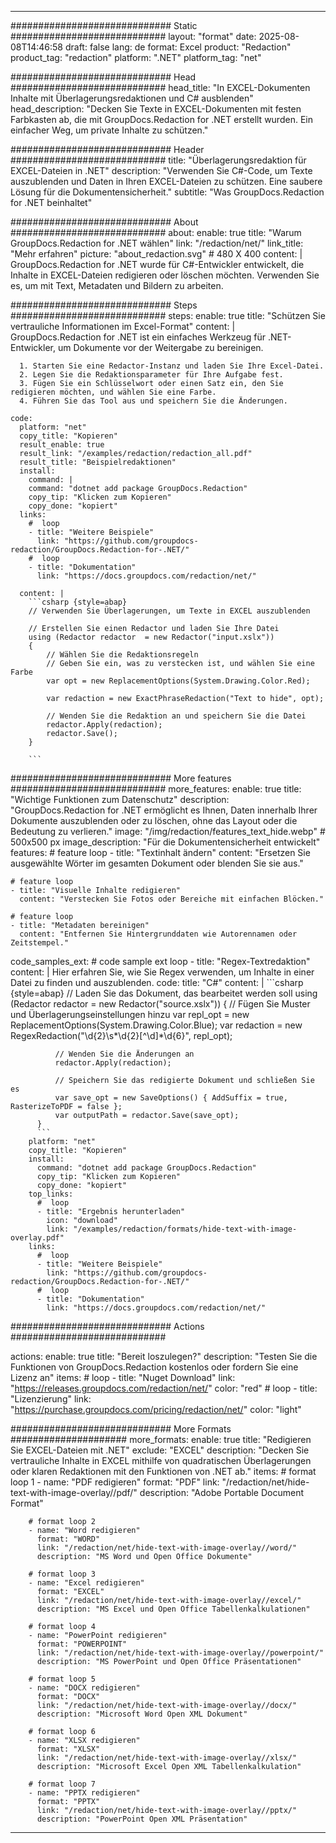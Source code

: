 
---
############################# Static ############################
layout: "format"
date:  2025-08-08T14:46:58
draft: false
lang: de
format: Excel
product: "Redaction"
product_tag: "redaction"
platform: ".NET"
platform_tag: "net"

############################# Head ############################
head_title: "In EXCEL-Dokumenten Inhalte mit Überlagerungsredaktionen und C# ausblenden"
head_description: "Decken Sie Texte in EXCEL-Dokumenten mit festen Farbkasten ab, die mit GroupDocs.Redaction for .NET erstellt wurden. Ein einfacher Weg, um private Inhalte zu schützen."

############################# Header ############################
title: "Überlagerungsredaktion für EXCEL-Dateien in .NET" 
description: "Verwenden Sie C#-Code, um Texte auszublenden und Daten in Ihren EXCEL-Dateien zu schützen. Eine saubere Lösung für die Dokumentensicherheit."
subtitle: "Was GroupDocs.Redaction for .NET beinhaltet" 

############################# About ############################
about:
    enable: true
    title: "Warum GroupDocs.Redaction for .NET wählen"
    link: "/redaction/net/"
    link_title: "Mehr erfahren"
    picture: "about_redaction.svg" # 480 X 400
    content: |
       GroupDocs.Redaction for .NET wurde für C#-Entwickler entwickelt, die Inhalte in EXCEL-Dateien redigieren oder löschen möchten. Verwenden Sie es, um mit Text, Metadaten und Bildern zu arbeiten.

############################# Steps ############################
steps:
    enable: true
    title: "Schützen Sie vertrauliche Informationen im Excel-Format"
    content: |
      GroupDocs.Redaction for .NET ist ein einfaches Werkzeug für .NET-Entwickler, um Dokumente vor der Weitergabe zu bereinigen.
      
      1. Starten Sie eine Redactor-Instanz und laden Sie Ihre Excel-Datei.
      2. Legen Sie die Redaktionsparameter für Ihre Aufgabe fest.
      3. Fügen Sie ein Schlüsselwort oder einen Satz ein, den Sie redigieren möchten, und wählen Sie eine Farbe.
      4. Führen Sie das Tool aus und speichern Sie die Änderungen.
   
    code:
      platform: "net"
      copy_title: "Kopieren"
      result_enable: true
      result_link: "/examples/redaction/redaction_all.pdf"
      result_title: "Beispielredaktionen"
      install:
        command: |
        command: "dotnet add package GroupDocs.Redaction"
        copy_tip: "Klicken zum Kopieren"
        copy_done: "kopiert"
      links:
        #  loop
        - title: "Weitere Beispiele"
          link: "https://github.com/groupdocs-redaction/GroupDocs.Redaction-for-.NET/"
        #  loop
        - title: "Dokumentation"
          link: "https://docs.groupdocs.com/redaction/net/"
          
      content: |
        ```csharp {style=abap}
        // Verwenden Sie Überlagerungen, um Texte in EXCEL auszublenden

        // Erstellen Sie einen Redactor und laden Sie Ihre Datei
        using (Redactor redactor  = new Redactor("input.xslx"))
        {
            // Wählen Sie die Redaktionsregeln
            // Geben Sie ein, was zu verstecken ist, und wählen Sie eine Farbe
            var opt = new ReplacementOptions(System.Drawing.Color.Red);
            
            var redaction = new ExactPhraseRedaction("Text to hide", opt);

            // Wenden Sie die Redaktion an und speichern Sie die Datei
            redactor.Apply(redaction);
            redactor.Save();
        }
        
        ```            


############################# More features ############################
more_features:
  enable: true
  title: "Wichtige Funktionen zum Datenschutz"
  description: "GroupDocs.Redaction for .NET ermöglicht es Ihnen, Daten innerhalb Ihrer Dokumente auszublenden oder zu löschen, ohne das Layout oder die Bedeutung zu verlieren."
  image: "/img/redaction/features_text_hide.webp" # 500x500 px
  image_description: "Für die Dokumentensicherheit entwickelt"
  features:
    # feature loop
    - title: "Textinhalt ändern"
      content: "Ersetzen Sie ausgewählte Wörter im gesamten Dokument oder blenden Sie sie aus."

    # feature loop
    - title: "Visuelle Inhalte redigieren"
      content: "Verstecken Sie Fotos oder Bereiche mit einfachen Blöcken."

    # feature loop
    - title: "Metadaten bereinigen"
      content: "Entfernen Sie Hintergrunddaten wie Autorennamen oder Zeitstempel."
      
  code_samples_ext:
    # code sample ext loop
    - title: "Regex-Textredaktion"
      content: |
        Hier erfahren Sie, wie Sie Regex verwenden, um Inhalte in einer Datei zu finden und auszublenden.
      code:
        title: "C#"
        content: |
          ```csharp {style=abap}
          //  Laden Sie das Dokument, das bearbeitet werden soll
          using (Redactor redactor  = new Redactor("source.xslx"))
          {
              // Fügen Sie Muster und Überlagerungseinstellungen hinzu
              var repl_opt = new ReplacementOptions(System.Drawing.Color.Blue);
              var redaction = new RegexRedaction("\\d{2}\\s*\\d{2}[^\\d]*\\d{6}", repl_opt);

              // Wenden Sie die Änderungen an
              redactor.Apply(redaction);

              // Speichern Sie das redigierte Dokument und schließen Sie es
              var save_opt = new SaveOptions() { AddSuffix = true, RasterizeToPDF = false };
              var outputPath = redactor.Save(save_opt);
          }
          ```
        platform: "net"
        copy_title: "Kopieren"
        install:
          command: "dotnet add package GroupDocs.Redaction"
          copy_tip: "Klicken zum Kopieren"
          copy_done: "kopiert"
        top_links:
          #  loop
          - title: "Ergebnis herunterladen"
            icon: "download"
            link: "/examples/redaction/formats/hide-text-with-image-overlay.pdf"
        links:
          #  loop
          - title: "Weitere Beispiele"
            link: "https://github.com/groupdocs-redaction/GroupDocs.Redaction-for-.NET/"
          #  loop
          - title: "Dokumentation"
            link: "https://docs.groupdocs.com/redaction/net/"


############################# Actions ############################

actions:
  enable: true
  title: "Bereit loszulegen?"
  description: "Testen Sie die Funktionen von GroupDocs.Redaction kostenlos oder fordern Sie eine Lizenz an"
  items:
    #  loop
    - title: "Nuget Download"
      link: "https://releases.groupdocs.com/redaction/net/"
      color: "red"
        #  loop
    - title: "Lizenzierung"
      link: "https://purchase.groupdocs.com/pricing/redaction/net/"
      color: "light"


############################# More Formats #####################
more_formats:
    enable: true
    title: "Redigieren Sie EXCEL-Dateien mit .NET"
    exclude: "EXCEL"
    description: "Decken Sie vertrauliche Inhalte in EXCEL mithilfe von quadratischen Überlagerungen oder klaren Redaktionen mit den Funktionen von .NET ab."
    items: 
        # format loop 1
        - name: "PDF redigieren"
          format: "PDF"
          link: "/redaction/net/hide-text-with-image-overlay//pdf/"
          description: "Adobe Portable Document Format"

        # format loop 2
        - name: "Word redigieren"
          format: "WORD"
          link: "/redaction/net/hide-text-with-image-overlay//word/"
          description: "MS Word und Open Office Dokumente"
          
        # format loop 3
        - name: "Excel redigieren"
          format: "EXCEL"
          link: "/redaction/net/hide-text-with-image-overlay//excel/"
          description: "MS Excel und Open Office Tabellenkalkulationen"

        # format loop 4
        - name: "PowerPoint redigieren"
          format: "POWERPOINT"
          link: "/redaction/net/hide-text-with-image-overlay//powerpoint/"
          description: "MS PowerPoint und Open Office Präsentationen"

        # format loop 5
        - name: "DOCX redigieren"
          format: "DOCX"
          link: "/redaction/net/hide-text-with-image-overlay//docx/"
          description: "Microsoft Word Open XML Dokument"
          
        # format loop 6
        - name: "XLSX redigieren"
          format: "XLSX"
          link: "/redaction/net/hide-text-with-image-overlay//xlsx/"
          description: "Microsoft Excel Open XML Tabellenkalkulation"
          
        # format loop 7
        - name: "PPTX redigieren"
          format: "PPTX"
          link: "/redaction/net/hide-text-with-image-overlay//pptx/"
          description: "PowerPoint Open XML Präsentation"


---